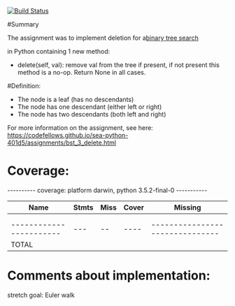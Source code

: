 [![Build Status](https://travis-ci.org/wenima/data-structures.svg?branch=master)](https://travis-ci.org/wenima/data-structures)

#Summary

The assignment was to implement deletion for a[binary tree search](https://en.wikipedia.org/wiki/Binary_search_tree)

in Python containing 1 new method:

* delete(self, val): remove val from the tree if present, if not present this method is a no-op. Return None in all cases.

#Definition:
* The node is a leaf (has no descendants)
* The node has one descendant (either left or right)
* The node has two descendants (both left and right)

For more information on the assignment, see here: https://codefellows.github.io/sea-python-401d5/assignments/bst_3_delete.html


# Coverage:

---------- coverage: platform darwin, python 3.5.2-final-0 -----------


| Name                     | Stmts | Miss | Cover | Missing                         |
| -----------------------  | ----- | ---- | ----- | ------------------------------- |
|                          |       |      |       |                                 |
|                          |       |      |       |                                 |
| -----------------------  |  ---  |  --  | ----  | ------------------------------- |
| TOTAL                    |       |      |       |                                 |


# Comments about implementation:
stretch goal: Euler walk
